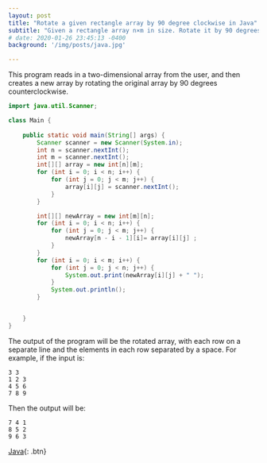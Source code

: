 ```yaml
---
layout: post
title: "Rotate a given rectangle array by 90 degree clockwise in Java"
subtitle: "Given a rectangle array n×m in size. Rotate it by 90 degrees clockwise, by recording the result into the new array m×n in size."
# date: 2020-01-26 23:45:13 -0400
background: '/img/posts/java.jpg'

---
```

This program reads in a two-dimensional array from the user, and then creates a new array by rotating the original array by 90 degrees counterclockwise.

``` java
import java.util.Scanner;

class Main {
    
    public static void main(String[] args) {
        Scanner scanner = new Scanner(System.in);
        int n = scanner.nextInt();
        int m = scanner.nextInt();
        int[][] array = new int[n][m];
        for (int i = 0; i < n; i++) {
            for (int j = 0; j < m; j++) {
                array[i][j] = scanner.nextInt();
            }
        }

        int[][] newArray = new int[m][n];
        for (int i = 0; i < n; i++) {
            for (int j = 0; j < m; j++) {
                newArray[n - i - 1][i]= array[i][j] ;
            }
        }
        for (int i = 0; i < m; i++) {
            for (int j = 0; j < n; j++) {
                System.out.print(newArray[i][j] + " ");
            }
            System.out.println();
        }


    }
}
```
The output of the program will be the rotated array, with each row on a separate line and the elements in each row separated by a space.
For example, if the input is:

```
3 3
1 2 3
4 5 6
7 8 9

```
Then the output will be:

```
7 4 1 
8 5 2 
9 6 3 
```

[Java](https://www.java.com/en/){: .btn}